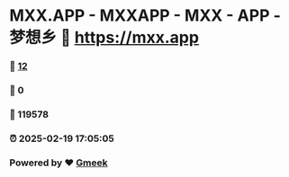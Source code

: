 # MXX.APP - MXXAPP - MXX - APP -  梦想乡 :link: https://mxx.app 
### :page_facing_up: [12](https://mxx.app/tag.html) 
### :speech_balloon: 0 
### :hibiscus: 119578 
### :alarm_clock: 2025-02-19 17:05:05 
### Powered by :heart: [Gmeek](https://github.com/Meekdai/Gmeek)
